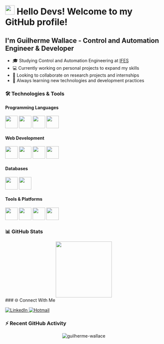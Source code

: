 # <img src="https://raw.githubusercontent.com/MartinHeinz/MartinHeinz/master/wave.gif" width="30px"> Hello Devs! Welcome to my GitHub profile!

## I'm Guilherme Wallace - Control and Automation Engineer & Developer

- 🎓 Studying Control and Automation Engineering at [IFES](https://www.ifes.edu.br/)
- 💻 Currently working on personal projects to expand my skills
- 🤝 Looking to collaborate on research projects and internships
- 🚀 Always learning new technologies and development practices

### 🛠️ Technologies & Tools

#### Programming Languages
<img src="https://cdn.jsdelivr.net/gh/devicons/devicon/icons/python/python-original.svg" width="40" height="40"/> <img src="https://cdn.jsdelivr.net/gh/devicons/devicon/icons/javascript/javascript-original.svg" width="40" height="40"/> <img src="https://cdn.jsdelivr.net/gh/devicons/devicon/icons/c/c-original.svg" width="40" height="40"/> <img src="https://cdn.jsdelivr.net/gh/devicons/devicon/icons/cplusplus/cplusplus-original.svg" width="40" height="40"/>

#### Web Development
<img src="https://cdn.jsdelivr.net/gh/devicons/devicon/icons/html5/html5-original.svg" width="40" height="40"/> <img src="https://cdn.jsdelivr.net/gh/devicons/devicon/icons/css3/css3-original.svg" width="40" height="40"/> <img src="https://cdn.jsdelivr.net/gh/devicons/devicon/icons/bootstrap/bootstrap-original.svg" width="40" height="40"/> <img src="https://cdn.jsdelivr.net/gh/devicons/devicon/icons/nodejs/nodejs-original.svg" width="40" height="40"/>

#### Databases
<img src="https://cdn.jsdelivr.net/gh/devicons/devicon/icons/mysql/mysql-original.svg" width="40" height="40"/> <img src="https://cdn.jsdelivr.net/gh/devicons/devicon/icons/postgresql/postgresql-original.svg" width="40" height="40"/>

#### Tools & Platforms
<img src="https://cdn.jsdelivr.net/gh/devicons/devicon/icons/git/git-original.svg" width="40" height="40"/> <img src="https://cdn.jsdelivr.net/gh/devicons/devicon/icons/github/github-original.svg" width="40" height="40"/> <img src="https://cdn.jsdelivr.net/gh/devicons/devicon/icons/arduino/arduino-original.svg" width="40" height="40"/> <img src="https://cdn.jsdelivr.net/gh/devicons/devicon/icons/raspberrypi/raspberrypi-original.svg" width="40" height="40"/>

### 📊 GitHub Stats

<div align="center">
  <a href="https://github.com/guilherme-wallace">
    <!--img height="180em" src="https://github-readme-stats.vercel.app/api?username=guilherme-wallace&show_icons=true&theme=radical&include_all_commits=true&count_private=true"/-->
    <img height="180em" src="https://github-readme-stats.vercel.app/api/top-langs/?username=guilherme-wallace&layout=compact&langs_count=7&theme=radical"/>
  </a>
</div>
<!--
### 🔥 Streak Stats
<p align="center">
  <img src="https://github-readme-streak-stats.herokuapp.com/?user=guilherme-wallace&theme=radical" alt="guilherme-wallace" />
</p>
-->
### 🌐 Connect With Me

<p align="left">
  <a href="https://www.linkedin.com/in/guilherme-wallace-souza-costa-0aa473182/" target="_blank">
    <img src="https://img.shields.io/badge/LinkedIn-0077B5?style=for-the-badge&logo=linkedin&logoColor=white" alt="LinkedIn"/>
  </a>
  <a href="mailto:guilherme.wallace13@hotmail.com" target="_blank">
    <img src="https://img.shields.io/badge/Hotmail-0078D4?style=for-the-badge&logo=microsoft-outlook&logoColor=white" alt="Hotmail"/>
  </a>
</p>

### ⚡ Recent GitHub Activity

<!--START_SECTION:activity-->
<!--END_SECTION:activity-->

<p align="center"> 
  <img src="https://komarev.com/ghpvc/?username=guilherme-wallace&label=Profile%20views&color=0e75b6&style=flat" alt="guilherme-wallace" /> 
</p>
